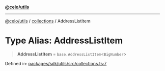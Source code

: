 [**@celo/utils**](../../README.md)

***

[@celo/utils](../../README.md) / [collections](../README.md) / AddressListItem

# Type Alias: AddressListItem

> **AddressListItem** = `base.AddressListItem`\<`BigNumber`\>

Defined in: [packages/sdk/utils/src/collections.ts:7](https://github.com/celo-org/developer-tooling/blob/master/packages/sdk/utils/src/collections.ts#L7)
